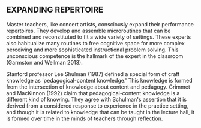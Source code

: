 ## EXPANDING REPERTOIRE

Master teachers, like concert artists, consciously expand their performance repertoires. They develop and assemble microroutines that can be combined and reconstituted to fit a wide variety of settings. These experts also habitualize many routines to free cognitive space for more complex perceiving and more sophisticated instructional problem solving. This unconscious competence is the hallmark of the expert in the classroom (Garmston and Wellman 2013).

Stanford professor Lee Shulman (1987) defined a special form of craft knowledge as 'pedagogical-content knowledge.' This knowledge is formed from the intersection of knowledge about content and pedagogy. Grimmet and MacKinnon (1992) claim that pedagogical-content knowledge is a different kind of knowing. They agree with Schulman's assertion that it is derived from a considered response to experience in the practice setting, and though it is related to knowledge that can be taught in the lecture hall, it is formed over time in the minds of teachers through reflection.